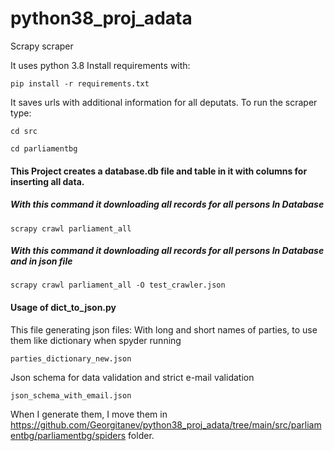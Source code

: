 # python38_proj_adata
 Scrapy scraper
 
 It uses python 3.8 
 Install requirements with:
 ```
 pip install -r requirements.txt
 ```
It saves urls with additional information for all deputats.
To run the scraper type:
```
cd src
```
```
cd parliamentbg
```
#### This Project creates a database.db file and table in it with columns for inserting all data.
##### With this command it downloading all records for all persons In Database
```
scrapy crawl parliament_all
```
##### With this command it downloading all records for all persons In Database and in json file
```
scrapy crawl parliament_all -O test_crawler.json
```

#### Usage of dict_to_json.py
This file generating json files:
With long and short names of parties, to use them like dictionary when spyder running
```
parties_dictionary_new.json
```
Json schema for data validation and strict e-mail validation
```
json_schema_with_email.json
```
When I generate them, I move them in https://github.com/Georgitanev/python38_proj_adata/tree/main/src/parliamentbg/parliamentbg/spiders
folder.
